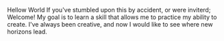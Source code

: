 Hellow World
If you've stumbled upon this by accident, or were inviterd; Welcome!
My goal is to learn a skill that allows me to practice my ability to create.
I've always been creative, and now I would like to see where new horizons lead.
